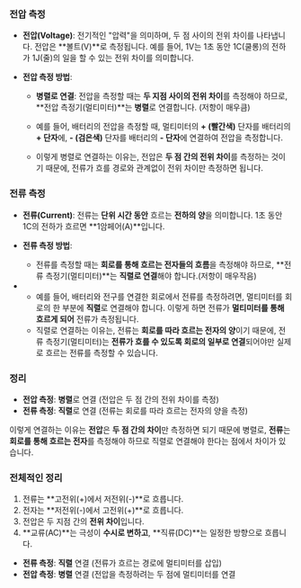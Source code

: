 ### **전압 측정**

- **전압(Voltage)**: 전기적인 "압력"을 의미하며, 두 점 사이의 전위 차이를 나타냅니다. 전압은 **볼트(V)**로 측정됩니다. 예를 들어, 1V는 1초 동안 1C(쿨롱)의 전하가 1J(줄)의 일을 할 수 있는 전위 차이를 의미합니다.
    
- **전압 측정 방법**:
    
    - **병렬로 연결**: 전압을 측정할 때는 **두 지점 사이의 전위 차이**를 측정해야 하므로, **전압 측정기(멀티미터)**는 **병렬**로 연결합니다. (저항이 매우큼)

    - 예를 들어, 배터리의 전압을 측정할 때, 멀티미터의 **+ (빨간색)** 단자를 배터리의 **+ 단자**에, **- (검은색)** 단자를 배터리의 **- 단자**에 연결하여 전압을 측정합니다.
    - 이렇게 병렬로 연결하는 이유는, 전압은 **두 점 간의 전위 차이**를 측정하는 것이기 때문에, 전류가 흐를 경로와 관계없이 전위 차이만 측정하면 됩니다.

### **전류 측정**

- **전류(Current)**: 전류는 **단위 시간 동안** 흐르는 **전하의 양**을 의미합니다. 1초 동안 1C의 전하가 흐르면 **1암페어(A)**입니다.
    
- **전류 측정 방법**:
    
    - 전류를 측정할 때는 **회로를 통해 흐르는 전자들의 흐름**을 측정해야 하므로, **전류 측정기(멀티미터)**는 **직렬로 연결**해야 합니다.(저항이 매우작음)
- 
    - 예를 들어, 배터리와 전구를 연결한 회로에서 전류를 측정하려면, 멀티미터를 회로의 한 부분에 **직렬**로 연결해야 합니다. 이렇게 하면 전류가 **멀티미터를 통해 흐르게 되어** 전류가 측정됩니다.
    - 직렬로 연결하는 이유는, 전류는 **회로를 따라 흐르는 전자의 양**이기 때문에, 전류 측정기(멀티미터)는 **전류가 흐를 수 있도록 회로의 일부로 연결**되어야만 실제로 흐르는 전류를 측정할 수 있습니다.

### **정리**

- **전압 측정**: **병렬**로 연결 (전압은 두 점 간의 전위 차이를 측정)
- **전류 측정**: **직렬**로 연결 (전류는 회로를 따라 흐르는 전자의 양을 측정)

이렇게 연결하는 이유는 **전압**은 **두 점 간의 차이**만 측정하면 되기 때문에 병렬로, **전류**는 **회로를 통해 흐르는 전자**를 측정해야 하므로 직렬로 연결해야 한다는 점에서 차이가 있습니다.

### **전체적인 정리**

1. 전류는 **고전위(+)에서 저전위(-)**로 흐릅니다.
2. 전자는 **저전위(-)에서 고전위(+)**로 흐릅니다.
3. 전압은 두 지점 간의 **전위 차이**입니다.
4. **교류(AC)**는 극성이 **수시로 변하고**, **직류(DC)**는 일정한 방향으로 흐릅니다.
- **전류 측정**: **직렬** 연결 (전류가 흐르는 경로에 멀티미터를 삽입)
- **전압 측정**: **병렬** 연결 (전압을 측정하려는 두 점에 멀티미터를 연결